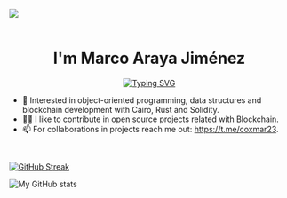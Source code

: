 <img src="https://user-images.githubusercontent.com/73097560/115834477-dbab4500-a447-11eb-908a-139a6edaec5c.gif"><br><br>

<h1 align="center"><b>I'm Marco Araya Jiménez </b></h1>
<!--  -->
<p align="center">
  <a href="https://git.io/typing-svg"><img src="https://readme-typing-svg.demolab.com?font=Fira+Code&pause=1000&color=FF4500&center=true&vCenter=true&width=435&lines=Software+Developer;Tech+Geek;Programmer;Do+not+stop+of+learning" alt="Typing SVG" /></a>
</p>

- 👀 Interested in object-oriented programming, data structures and blockchain development with Cairo, Rust and Solidity.
- 🥷🏼 I like to contribute in open source projects related with Blockchain.
- 📫 For collaborations in projects reach me out: https://t.me/coxmar23.

<br>

[![GitHub Streak](https://streak-stats.demolab.com/?user=coxmars)](https://git.io/streak-stats)

![My GitHub stats](https://github-readme-stats.vercel.app/api?username=coxmars&show_icons=true)

